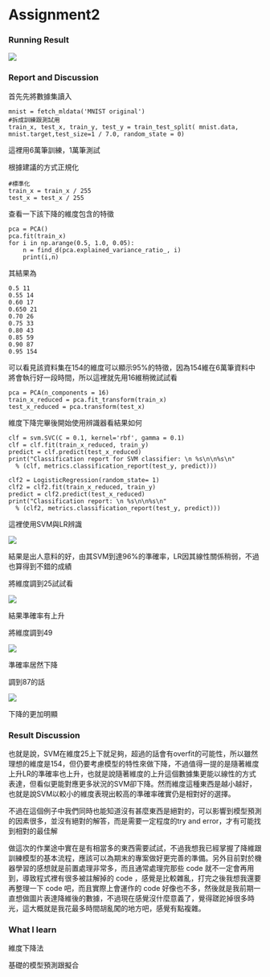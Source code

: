 # Assignment2
### Running Result
    
![](ss2.png)

### Report and Discussion
首先先將數據集讀入

    mnist = fetch_mldata('MNIST original')
    #拆成訓練跟測試用
    train_x, test_x, train_y, test_y = train_test_split( mnist.data, mnist.target,test_size=1 / 7.0, random_state = 0)

這裡用6萬筆訓練，1萬筆測試

根據建議的方式正規化

    #標準化
    train_x = train_x / 255
    test_x = test_x / 255

查看一下該下降的維度包含的特徵

    pca = PCA()
    pca.fit(train_x)
    for i in np.arange(0.5, 1.0, 0.05):
        n = find_d(pca.explained_variance_ratio_, i)
        print(i,n)

其結果為

    0.5 11
    0.55 14
    0.60 17
    0.650 21
    0.70 26
    0.75 33
    0.80 43
    0.85 59
    0.90 87
    0.95 154

可以看見該資料集在154的維度可以顯示95%的特徵，因為154維在6萬筆資料中將會執行好一段時間，所以這裡就先用16維稍微試試看

    pca = PCA(n_components = 16)
    train_x_reduced = pca.fit_transform(train_x)
    test_x_reduced = pca.transform(test_x)

維度下降完畢後開始使用辨識器看結果如何

    clf = svm.SVC(C = 0.1, kernel='rbf', gamma = 0.1)
    clf = clf.fit(train_x_reduced, train_y)
    predict = clf.predict(test_x_reduced)
    print("Classification report for SVM classifier: \n %s\n\n%s\n"
      % (clf, metrics.classification_report(test_y, predict)))

    clf2 = LogisticRegression(random_state= 1)
    clf2 = clf2.fit(train_x_reduced, train_y)
    predict = clf2.predict(test_x_reduced)
    print("Classification report: \n %s\n\n%s\n"
      % (clf2, metrics.classification_report(test_y, predict)))
    
這裡使用SVM與LR辨識

![](ss2.png)

結果是出人意料的好，由其SVM到達96%的準確率，LR因其線性關係稍弱，不過也算得到不錯的成績

將維度調到25試試看

![](ss3.png)

結果準確率有上升

將維度調到49

![](ss4.png)

準確率居然下降

調到87的話

![](ss5.png)

下降的更加明顯

### Result Discussion

也就是說，SVM在維度25上下就足夠，超過的話會有overfit的可能性，所以雖然理想的維度是154，但仍要考慮模型的特性來做下降，不過值得一提的是隨著維度上升LR的準確率也上升，也就是說隨著維度的上升這個數據集更能以線性的方式表達，但看似更能對應更多狀況的SVM卻下降。然而維度這種東西是越小越好，也就是說SVM以較小的維度表現出較高的準確率確實仍是相對好的選擇。

不過在這個例子中我們同時也能知道沒有甚麼東西是絕對的，可以影響到模型預測的因素很多，並沒有絕對的解答，而是需要一定程度的try and error，才有可能找到相對的最佳解

做這次的作業途中實在是有相當多的東西需要試試，不過我想我已經掌握了降維跟訓練模型的基本流程，應該可以為期末的專案做好更完善的準備。另外目前對於機器學習的感想就是前置處理非常多，而且通常處理完那些 code 就不一定會再用到，導致程式裡有很多被註解掉的 code ，感覺是比較雜亂，打完之後我想我還要再整理一下 code 吧，而且實際上會運作的 code 好像也不多，然後就是我前期一直想做圖片表達降維後的數據，不過現在感覺沒什麼意義了，覺得蹉跎掉很多時光，這大概就是我花最多時間胡亂闖的地方吧，感覺有點複雜。

### What I learn

維度下降法

基礎的模型預測跟擬合